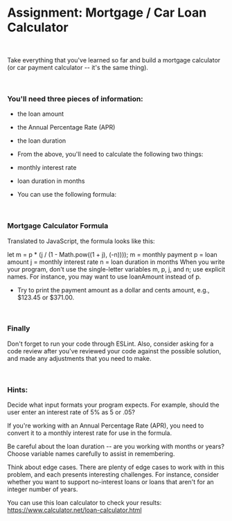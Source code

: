 # Assignment: Mortgage / Car Loan Calculator

<br>

Take everything that you've learned so far and build a mortgage calculator (or car payment calculator -- it's the same thing).

<br>

### You'll need three pieces of information:

- the loan amount
- the Annual Percentage Rate (APR)
- the loan duration
- From the above, you'll need to calculate the following two things:

- monthly interest rate
- loan duration in months
- You can use the following formula:

<br>

### Mortgage Calculator Formula

Translated to JavaScript, the formula looks like this:  

let m = p * (j / (1 - Math.pow((1 + j), (-n))));
m = monthly payment
p = loan amount
j = monthly interest rate
n = loan duration in months
When you write your program, don't use the single-letter variables m, p, j, and n; use explicit names. For instance, you may want to use loanAmount instead of p.

- Try to print the payment amount as a dollar and cents amount, e.g., $123.45 or $371.00.

<br>

### Finally

Don't forget to run your code through ESLint. Also, consider asking for a code review after you've reviewed your code against the possible solution, and made any adjustments that you need to make.

<br>

### Hints:

Decide what input formats your program expects. For example, should the user enter an interest rate of 5% as 5 or .05?  

If you're working with an Annual Percentage Rate (APR), you need to convert it to a monthly interest rate for use in the formula.  

Be careful about the loan duration -- are you working with months or years? Choose variable names carefully to assist in remembering.  

Think about edge cases. There are plenty of edge cases to work with in this problem, and each presents interesting challenges. For instance, consider whether you want to support no-interest loans or loans that aren't for an integer number of years.  

You can use this loan calculator to check your results:
<https://www.calculator.net/loan-calculator.html>